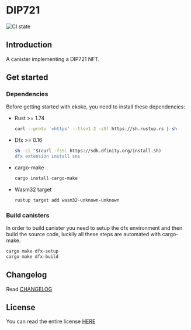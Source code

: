 # DIP721

![CI state](https://github.com/veeso-dev/dip721-template-canister/workflows/build-test/badge.svg)

## Introduction

A canister implementing a DIP721 NFT.

## Get started

### Dependencies

Before getting started with ekoke, you need to install these dependencies:

- Rust >= 1.74

    ```sh
    curl --proto '=https' --tlsv1.2 -sSf https://sh.rustup.rs | sh
    ```

- Dfx >= 0.16

    ```sh
    sh -ci "$(curl -fsSL https://sdk.dfinity.org/install.sh)
    dfx extension install sns
    ```

- cargo-make

    ```sh
    cargo install cargo-make
    ```

- Wasm32 target

    ```sh
    rustup target add wasm32-unknown-unknown
    ```

### Build canisters

In order to build canister you need to setup the dfx environment and then build the source code, luckily all these steps are automated with cargo-make.

```sh
cargo make dfx-setup
cargo make dfx-build
```

## Changelog

Read [CHANGELOG](./CHANGELOG.md)

## License

You can read the entire license [HERE](LICENSE)

